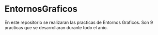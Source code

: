 # EntornosGraficos
En este repositorio se realizaran las practicas de Entornos Graficos. Son 9 practicas que se desarrollaran durante todo el anio. 